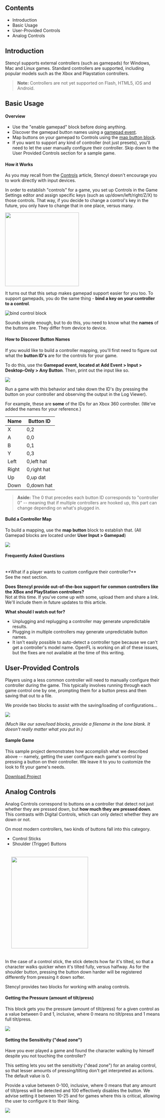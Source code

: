 ## Contents

* Introduction
* Basic Usage
* User-Provided Controls
* Analog Controls
 

## Introduction

Stencyl supports external controllers (such as gamepads) for Windows, Mac and Linux games. Standard controllers are supported, including popular models such as the Xbox and Playstation controllers. 

> **Note:** Controllers are not yet supported on Flash, HTML5, iOS and Android.

 
## Basic Usage

#### Overview

* Use the "enable gamepad" block before doing anything.
* Discover the gamepad button names using a [gamepad event](http://static.stencyl.com/pedia2/ch6/gamepad/gamepad-event.png).
* Map buttons on your gamepad to Controls using the [map button block](http://static.stencyl.com/pedia2/ch6/gamepad/gamepad-mapping.png).
* If you want to support any kind of controller (not just presets), you'll need to let the user manually configure their controller. Skip down to the User Provided Controls section for a sample game.
 
#### How it Works
As you may recall from the [Controls](http://www.stencyl.com/help/view/controls/) article, Stencyl doesn't encourage you to work directly with input devices. 

In order to establish "controls" for a game, you set up Controls in the Game Settings editor and assign specific keys (such as up/down/left/right/Z/X) to those controls. That way, if you decide to change a control's key in the future, you only have to change that in one place, versus many.

<img alt="" src="http://static.stencyl.com/pedia2/ch3/controls/image05.png" style="width: 240px; height: 240px;">

It turns out that this setup makes gamepad support easier for you too. To support gamepads, you do the same thing - **bind a key on your controller to a control**.

![bind control block](http://static.stencyl.com/pedia2/ch6/gamepad/gamepad-map.png)

Sounds simple enough, but to do this, you need to know what the **names** of the buttons are. They differ from device to device.

#### How to Discover Button Names
If you would like to build a controller mapping, you'll first need to figure out what the **button ID's** are for the controls for your game.

To do this, use the **Gamepad event, located at Add Event > Input > Desktop-Only > Any Button**. Then, print out the input like so.

![](http://static.stencyl.com/pedia2/ch6/gamepad/gamepad-event.png)

Run a game with this behavior and take down the ID's (by pressing the button on your controller and observing the output in the Log Viewer).

For example, these are **some** of the IDs for an Xbox 360 controller. (We've added the names for your reference.)

Name | Button ID
--- | ---
X | 0,2
A | 0,0
B | 0,1
Y | 0,3
Left | 0,left hat
Right | 0,right hat
Up | 0,up dat
Down | 0,down hat

> **Aside:** The 0 that precedes each button ID corresponds to "controller 0" -- meaning that if multiple controllers are hooked up, this part can change depending on what's plugged in.


#### Build a Controller Map

To build a mapping, use the **map button** block to establish that. (All Gamepad blocks are located under **User Input > Gamepad**)

![](http://static.stencyl.com/pedia2/ch6/gamepad/gamepad-mapping.png)


#### Frequently Asked Questions
<br/>
**What if a player wants to custom configure their controller?**<br/>
See the next section.

**Does Stencyl provide out-of-the-box support for common controllers like the XBox and PlayStation controllers?**<br/>
Not at this time. If you've come up with some, upload them and share a link. We'll include them in future updates to this article.

**What should I watch out for?**<br/>
* Unplugging and replugging a controller may generate unpredictable results. 
* Plugging in multiple controllers may generate unpredictable button names.
* It isn't easily possible to auto-detect a controller type because we can't get a controller's model name.
OpenFL is working on all of these issues, but the fixes are not available at the time of this writing. 


## User-Provided Controls

Players using a less common controller will need to manually configure their controller during the game. This typically involves running through each game control one by one, prompting them for a button press and then saving that out to a file.

We provide two blocks to assist with the saving/loading of configurations...

![](http://static.stencyl.com/pedia2/ch6/gamepad/gamepad-saveload.png)

*(Much like our save/load blocks, provide a filename in the lone blank. It doesn't really matter what you put in.)*

#### Sample Game
This sample project demonstrates how accomplish what we described above -- namely, getting the user configure each game's control by pressing a button on their controller. We leave it to you to customize the look to fit your game's needs.

[Download Project](https://github.com/Stencyl/stencylpedia/blob/master/chapter-7/Sample%20Game%20for%20Gamepad%20Configuration.stencyl?raw=true)

 
## Analog Controls

Analog Controls correspond to buttons on a controller that detect not just whether they are pressed down, but **how much they are pressed down**. This contrasts with Digital Controls, which can only detect whether they are down or not.

On most modern controllers, two kinds of buttons fall into this category.

* Control Sticks
* Shoulder (Trigger) Buttons

<img alt="" src="http://static.stencyl.com/pedia2/ch6/gamepad/gamepad-analog.png" style="width: 250px; height: 298px; padding:20px;">

In the case of a control stick, the stick detects how far it's tilted, so that a character walks quicker when it's tilted fully, versus halfway. As for the shoulder button, pressing the button down harder will be registered differently from pressing it down softer.

Stencyl provides two blocks for working with analog controls.

#### Getting the Pressure (amount of tilt/press)
This block gets you the pressure (amount of tilt/press) for a given control as a value between 0 and 1, inclusive, where 0 means no tilt/press and 1 means full tilt/press.

![](http://static.stencyl.com/pedia2/ch6/gamepad/gamepad-pressure.png)

#### Setting the Sensitivity ("dead zone")
Have you ever played a game and found the character walking by himself despite you not touching the controller?

This setting lets you set the sensitivity ("dead zone") for an analog control, so that lesser amounts of pressing/tilting don't get interpreted as actions. The default value is 0.

Provide a value between 0-100, inclusive, where 0 means that any amount of tilt/press will be detected and 100 effectively disables the button. We advise setting it between 10-25 and for games where this is critical, allowing the user to configure it to their liking.

![](http://static.stencyl.com/pedia2/ch6/gamepad/gamepad-sensitivity.png)




 
